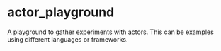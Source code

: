 # actor_playground
A playground to gather experiments with actors. This can be examples using different languages or frameworks.
